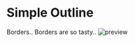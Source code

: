 # Simple Outline
Borders.. Borders are so tasty..
![preview](https://github.com/Droidiar/simpleoutline-discord/assets/94680770/72cd16aa-8528-4f0d-bade-cc3beb6c61b6)
